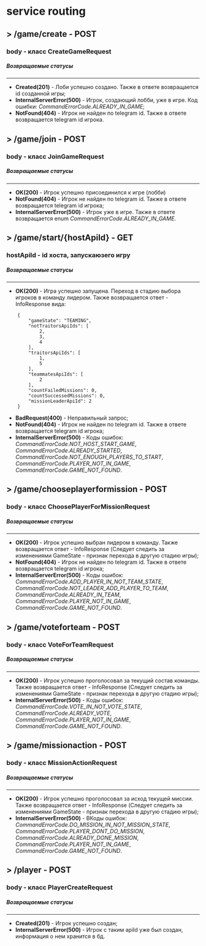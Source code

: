 # service routing
## > **/game/create - POST**
### body - класс CreateGameRequest
##### Возвращаемые статусы
-----------
* **Created(201)** - Лоби успешно создано. Также в ответе возвращается id созданной игры;
* **InternalServerError(500)** - Игрок, создающий лобби, уже в игре. Код ошибки: *CommandErrorCode.ALREADY_IN_GAME*;
* **NotFound(404)** - Игрок не найден по telegram id. Также в ответе возвращается telegram id игрока.

## > **/game/join - POST**
### body - класс JoinGameRequest
##### Возвращаемые статусы
-----------
* **OK(200)** - Игрок успешно присоединился к игре (лобби)
* **NotFound(404)** - Игрок не найден по telegram id. Также в ответе возвращается telegram id игрока;
* **InternalServerError(500)** - Игрок уже в игре. Также в ответе возвращается enum *CommandErrorCode.ALREADY_IN_GAME*.

## > **/game/start/{hostApiId} - GET**
### hostApiId - id хоста, запускаюзего игру
##### Возвращаемые статусы
-----------
* **OK(200)** - Игра успешно запущена. Переход в стадию выбора игроков в команду лидером. Также возвращается ответ - InfoResponse вида:
```
    {
        "gameState": "TEAMING",
        "notTraitorsApiIds": [
            2,
            3,
            4
        ],
        "traitorsApiIds": [
            1,
            5
        ],
        "teammatesApiIds": [
            2
        ],
        "countFailedMissions": 0,
        "countSuccessedMissions": 0,
        "missionLeaderApiId": 2
    }
```
* **BadRequest(400)** - Неправильный запрос;
* **NotFound(404)** - Игрок не найден по telegram id. Также в ответе возвращается telegram id игрока;
* **InternalServerError(500)** - Коды ошибок: *CommandErrorCode.NOT_HOST_START_GAME*, *CommandErrorCode.ALREADY_STARTED*, *CommandErrorCode.NOT_ENOUGH_PLAYERS_TO_START*, *CommandErrorCode.PLAYER_NOT_IN_GAME*, *CommandErrorCode.GAME_NOT_FOUND*.

## > **/game/chooseplayerformission - POST**
### body - класс ChoosePlayerForMissionRequest
##### Возвращаемые статусы
-----------
* **OK(200)** - Игрок успешно выбран лидером в команду. Также возвращается ответ - InfoResponse (Следует следить за изменениями GameState - признак перехода в другую стадию игры);
* **NotFound(404)** - Игрок не найден по telegram id. Также в ответе возвращается telegram id игрока;
* **InternalServerError(500)** - Коды ошибок: *CommandErrorCode.ADD_PLAYER_IN_NOT_TEAM_STATE*, *CommandErrorCode.NOT_LEADER_ADD_PLAYER_TO_TEAM*, *CommandErrorCode.ALREADY_IN_TEAM*, *CommandErrorCode.PLAYER_NOT_IN_GAME*, *CommandErrorCode.GAME_NOT_FOUND*.

## > **/game/voteforteam - POST**
### body - класс VoteForTeamRequest
##### Возвращаемые статусы
--------
* **OK(200)** - Игрок успешно проголосовал за текущий состав команды. Также возвращается ответ - InfoResponse (Следует следить за изменениями GameState - признак перехода в другую стадию игры);
* **InternalServerError(500)** - Коды ошибок: *CommandErrorCode.VOTE_IN_NOT_VOTE_STATE*, *CommandErrorCode.ALREADY_VOTE*, *CommandErrorCode.PLAYER_NOT_IN_GAME*, *CommandErrorCode.GAME_NOT_FOUND*.
## > **/game/missionaction - POST**
### body - класс MissionActionRequest
##### Возвращаемые статусы
------------
* **OK(200)** - Игрок успешно проголосовал за исход текущей миссии. Также возвращается ответ - InfoResponse (Следует следить за изменениями GameState - признак перехода в другую стадию игры);
* **InternalServerError(500)** - ВКоды ошибок: *CommandErrorCode.DO_MISSION_IN_NOT_MISSION_STATE*, *CommandErrorCode.PLAYER_DONT_DO_MISSION*, *CommandErrorCode.ALREADY_DONE_MISSION*, *CommandErrorCode.PLAYER_NOT_IN_GAME*, *CommandErrorCode.GAME_NOT_FOUND*.
## > **/player - POST**
### body - класс PlayerCreateRequest
##### Возвращаемые статусы
------------
* **Created(201)** - Игрок успешно создан;
* **InternalServerError(500)** - Игрок с таким apiId уже был создан, информация о нем хранится в бд.